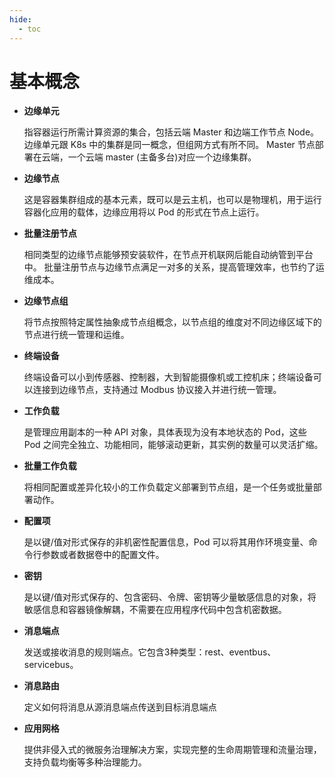 ```yaml
---
hide:
  - toc
---
```


# 基本概念

- **边缘单元**

    指容器运行所需计算资源的集合，包括云端 Master 和边端工作节点 Node。
    边缘单元跟 K8s 中的集群是同一概念，但组网方式有所不同。
    Master 节点部署在云端，一个云端 master (主备多台)对应一个边缘集群。

- **边缘节点**

    这是容器集群组成的基本元素，既可以是云主机，也可以是物理机，用于运行容器化应用的载体，边缘应用将以 Pod 的形式在节点上运行。

- **批量注册节点**

    相同类型的边缘节点能够预安装软件，在节点开机联网后能自动纳管到平台中。
    批量注册节点与边缘节点满足一对多的关系，提高管理效率，也节约了运维成本。

- **边缘节点组**

    将节点按照特定属性抽象成节点组概念，以节点组的维度对不同边缘区域下的节点进行统一管理和运维。

- **终端设备**

    终端设备可以小到传感器、控制器，大到智能摄像机或工控机床；终端设备可以连接到边缘节点，支持通过 Modbus 协议接入并进行统一管理。

- **工作负载**

    是管理应用副本的一种 API 对象，具体表现为没有本地状态的 Pod，这些 Pod 之间完全独立、功能相同，能够滚动更新，其实例的数量可以灵活扩缩。

- **批量工作负载**

    将相同配置或差异化较小的工作负载定义部署到节点组，是一个任务或批量部署动作。

- **配置项**

    是以键/值对形式保存的非机密性配置信息，Pod 可以将其用作环境变量、命令行参数或者数据卷中的配置文件。

- **密钥**

    是以键/值对形式保存的、包含密码、令牌、密钥等少量敏感信息的对象，将敏感信息和容器镜像解耦，不需要在应用程序代码中包含机密数据。

- **消息端点**

    发送或接收消息的规则端点。它包含3种类型：rest、eventbus、servicebus。

- **消息路由**

    定义如何将消息从源消息端点传送到目标消息端点

- **应用网格**

    提供非侵入式的微服务治理解决方案，实现完整的生命周期管理和流量治理，支持负载均衡等多种治理能力。
